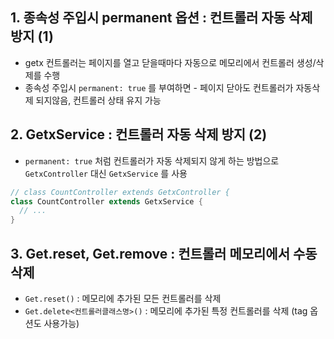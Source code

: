 ## 1. 종속성 주입시 permanent 옵션 : 컨트롤러 자동 삭제 방지 (1)

- getx 컨트롤러는 페이지를 열고 닫을때마다 자동으로 메모리에서 컨트롤러 생성/삭제를 수행
- 종속성 주입시 `permanent: true` 를 부여하면 - 페이지 닫아도 컨트롤러가 자동삭제 되지않음, 컨트롤러 상태 유지 가능

## 2. GetxService : 컨트롤러 자동 삭제 방지 (2)

- `permanent: true` 처럼 컨트롤러가 자동 삭제되지 않게 하는 방법으로 `GetxController` 대신 `GetxService` 를 사용

```dart
// class CountController extends GetxController {
class CountController extends GetxService {
  // ...
}
```

## 3. Get.reset, Get.remove : 컨트롤러 메모리에서 수동 삭제

- `Get.reset()` : 메모리에 추가된 모든 컨트롤러를 삭제
- `Get.delete<컨트롤러클래스명>()` : 메모리에 추가된 특정 컨트롤러를 삭제 (tag 옵션도 사용가능)
